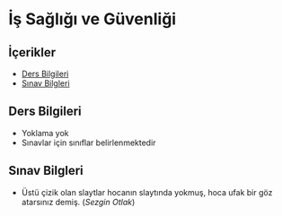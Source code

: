 # İş Sağlığı ve Güvenliği <!-- omit in toc -->

## İçerikler <!-- omit in toc -->

- [Ders Bilgileri](#ders-bilgileri)
- [Sınav Bilgleri](#s%C4%B1nav-bilgleri)

## Ders Bilgileri

- Yoklama yok
- Sınavlar için sınıflar belirlenmektedir

## Sınav Bilgleri

- Üstü çizik olan slaytlar hocanın slaytında yokmuş, hoca ufak bir göz atarsınız demiş. (*Sezgin Otlak*)
